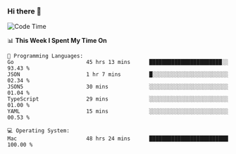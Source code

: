 ### Hi there 👋

<!--
**CrazyCollin/crazycollin** is a ✨ _special_ ✨ repository because its `README.md` (this file) appears on your GitHub profile.

Here are some ideas to get you started:

- 🔭 I’m currently working on ...
- 🌱 I’m currently learning ...
- 👯 I’m looking to collaborate on ...
- 🤔 I’m looking for help with ...
- 💬 Ask me about ...
- 📫 How to reach me: ...
- 😄 Pronouns: ...
- ⚡ Fun fact: ...
-->

<!--START_SECTION:waka-->
![Code Time](http://img.shields.io/badge/Code%20Time-4%2C537%20hrs%2047%20mins-blue)

📊 **This Week I Spent My Time On** 

```text
💬 Programming Languages: 
Go                       45 hrs 13 mins      ███████████████████████░░   93.43 % 
JSON                     1 hr 7 mins         █░░░░░░░░░░░░░░░░░░░░░░░░   02.34 % 
JSON5                    30 mins             ░░░░░░░░░░░░░░░░░░░░░░░░░   01.04 % 
TypeScript               29 mins             ░░░░░░░░░░░░░░░░░░░░░░░░░   01.00 % 
YAML                     15 mins             ░░░░░░░░░░░░░░░░░░░░░░░░░   00.53 % 

💻 Operating System: 
Mac                      48 hrs 24 mins      █████████████████████████   100.00 % 
```


<!--END_SECTION:waka-->
